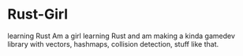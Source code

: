 # Rust-Girl
learning Rust
Am a girl learning Rust and am making a kinda gamedev library with vectors, hashmaps, collision detection, stuff like that.
